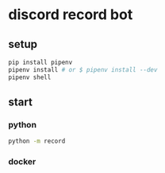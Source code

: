 # discord record bot

## setup

```sh
pip install pipenv
pipenv install # or $ pipenv install --dev
pipenv shell
```

## start

### python

```sh
python -m record
```

### docker

<!-- 
```sh
# build
pipenv lock -r > requirements.txt
docker build -t record-bot . --no-cache
# run
docker run -e DISCORD_TOKEN={your token} -d record-bot
``` -->

